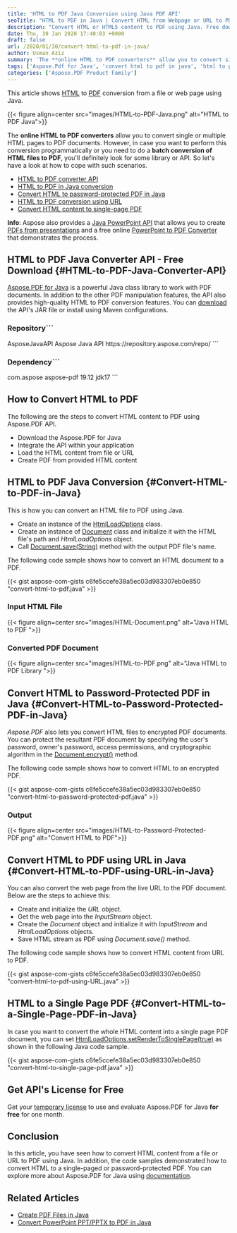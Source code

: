 ```yaml
---
title: 'HTML to PDF Java Conversion using Java PDF API'
seoTitle: "HTML to PDF in Java | Convert HTML from Webpage or URL to PDF"
description: "Convert HTML or HTML5 content to PDF using Java. Free download Java library to convert HTML with CSS & SVG to PDF with high fidelity."
date: Thu, 30 Jan 2020 17:40:03 +0000
draft: false
url: /2020/01/30/convert-html-to-pdf-in-java/
author: Usman Aziz
summary: 'The **online HTML to PDF converters** allow you to convert single or multiple HTML pages to PDF documents. However, in case you want to perform this conversion programmatically or you need to do a **batch conversion of HTML files to PDF**, you'll definitely look for some library or API. So let's have a look at how to cope with such scenarios.'
tags: ['Aspose.Pdf for Java', 'convert html to pdf in java', 'html to pdf converter', 'java html to pdf converter', 'java library for html to pdf']
categories: ['Aspose.PDF Product Family']
---
```


This article shows [HTML][1] to [PDF][2] conversion from a file or web page using Java.



{{< figure align=center src="images/HTML-to-PDF-Java.png" alt="HTML to PDF Java">}}


The **online HTML to PDF converters** allow you to convert single or multiple HTML pages to PDF documents. However, in case you want to perform this conversion programmatically or you need to do a **batch conversion of HTML files to PDF**, you'll definitely look for some library or API. So let's have a look at how to cope with such scenarios.

*   [HTML to PDF converter API][3]
*   [HTML to PDF in Java conversion][4]
*   [Convert HTML to password-protected PDF in Java][5]
*   [HTML to PDF conversion using URL][6]
*   [Convert HTML content to single-page PDF][7]

**Info**: Aspose also provides a [Java PowerPoint API][8] that allows you to create [PDFs from presentations][9] and a free online [PowerPoint to PDF Converter][10] that demonstrates the process.

## HTML to PDF Java Converter API - Free Download {#HTML-to-PDF-Java-Converter-API}

[Aspose.PDF for Java][11] is a powerful Java class library to work with PDF documents. In addition to the other PDF manipulation features, the API also provides high-quality HTML to PDF conversion features. You can [download][12] the API's JAR file or install using Maven configurations.

### Repository```
<repository>
    <id>AsposeJavaAPI</id>
    <name>Aspose Java API</name>
    <url>https://repository.aspose.com/repo/</url>
</repository>
```

### Dependency```
<dependency>
    <groupId>com.aspose</groupId>
    <artifactId>aspose-pdf</artifactId>
    <version>19.12</version>
    <classifier>jdk17</classifier>
</dependency>
```

## How to Convert HTML to PDF

The following are the steps to convert HTML content to PDF using Aspose.PDF API.

*   Download the Aspose.PDF for Java
*   Integrate the API within your application
*   Load the HTML content from file or URL
*   Create PDF from provided HTML content

## HTML to PDF Java Conversion {#Convert-HTML-to-PDF-in-Java}

This is how you can convert an HTML file to PDF using Java.

*   Create an instance of the [HtmlLoadOptions][13] class.
*   Create an instance of [Document][14] class and initialize it with the HTML file's path and _HtmlLoadOptions_ object.
*   Call [Document.save(String)][15] method with the output PDF file's name.

The following code sample shows how to convert an HTML document to a PDF.

{{< gist aspose-com-gists c6fe5ccefe38a5ec03d983307eb0e850 "convert-html-to-pdf.java" >}}

### Input HTML File



{{< figure align=center src="images/HTML-Document.png" alt="Java HTML to PDF ">}}


### Converted PDF Document



{{< figure align=center src="images/HTML-to-PDF.png" alt="Java HTML to PDF Library ">}}


## Convert HTML to Password-Protected PDF in Java {#Convert-HTML-to-Password-Protected-PDF-in-Java}

_Aspose.PDF_ also lets you convert HTML files to encrypted PDF documents. You can protect the resultant PDF document by specifying the user's password, owner's password, access permissions, and cryptographic algorithm in the [Document.encrypt()][16] method.

The following code sample shows how to convert HTML to an encrypted PDF.

{{< gist aspose-com-gists c6fe5ccefe38a5ec03d983307eb0e850 "convert-html-to-password-protected-pdf.java" >}}

### Output



{{< figure align=center src="images/HTML-to-Password-Protected-PDF.png" alt="Convert HTML to PDF">}}


## Convert HTML to PDF using URL in Java {#Convert-HTML-to-PDF-using-URL-in-Java}

You can also convert the web page from the live URL to the PDF document. Below are the steps to achieve this:

*   Create and initialize the _URL_ object.
*   Get the web page into the _InputStream_ object.
*   Create the _Document_ object and initialize it with _InputStream_ and _HtmlLoadOptions_ objects.
*   Save HTML stream as PDF using _Document.save()_ method.

The following code sample shows how to convert HTML content from URL to PDF.

{{< gist aspose-com-gists c6fe5ccefe38a5ec03d983307eb0e850 "convert-html-to-pdf-using-URL.java" >}}

## HTML to a Single Page PDF {#Convert-HTML-to-a-Single-Page-PDF-in-Java}

In case you want to convert the whole HTML content into a single page PDF document, you can set [HtmlLoadOptions.setRenderToSinglePage(true)][17] as shown in the following Java code sample.

{{< gist aspose-com-gists c6fe5ccefe38a5ec03d983307eb0e850 "convert-html-to-single-page-pdf.java" >}}

## Get API's License for Free

Get your [temporary license][18] to use and evaluate Aspose.PDF for Java **for free** for one month.

## Conclusion

In this article, you have seen how to convert HTML content from a file or URL to PDF using Java. In addition, the code samples demonstrated how to convert HTML to a single-paged or password-protected PDF. You can explore more about Aspose.PDF for Java using [documentation][19].

## Related Articles

*   [Create PDF Files in Java][20]
*   [Convert PowerPoint PPT/PPTX to PDF in Java][21]




[1]: https://docs.fileformat.com/web/html/
[2]: https://docs.fileformat.com/pdf/
[3]: #HTML-to-PDF-Java-Converter-API
[4]: #Convert-HTML-to-PDF-in-Java
[5]: #Convert-HTML-to-Password-Protected-PDF-in-Java
[6]: #Convert-HTML-to-PDF-using-URL-in-Java
[7]: #Convert-HTML-to-a-Single-Page-PDF-in-Java
[8]: https://products.aspose.com/slides/java/
[9]: https://products.aspose.com/slides/java/conversion/ppt-to-pdf/
[10]: https://products.aspose.app/slides/conversion
[11]: https://products.aspose.com/pdf/java
[12]: https://downloads.aspose.com/pdf/java
[13]: https://apireference.aspose.com/java/pdf/com.aspose.pdf/HtmlLoadOptions
[14]: https://apireference.aspose.com/java/pdf/com.aspose.pdf/Document
[15]: https://apireference.aspose.com/java/pdf/com.aspose.pdf/Document#save-java.lang.String-
[16]: https://apireference.aspose.com/java/pdf/com.aspose.pdf/Document#encrypt-java.lang.String-java.lang.String-int-int-
[17]: https://apireference.aspose.com/java/pdf/com.aspose.pdf/HtmlLoadOptions#setRenderToSinglePage-boolean-
[18]: https://purchase.aspose.com/temporary-license
[19]: https://docs.aspose.com/pdf/java/
[20]: https://blog.aspose.com/2020/12/31/create-pdf-files-in-java/
[21]: https://blog.aspose.com/2019/12/31/convert-powerpoint-ppt-pptx-to-pdf-in-java-using-aspose-slides/





